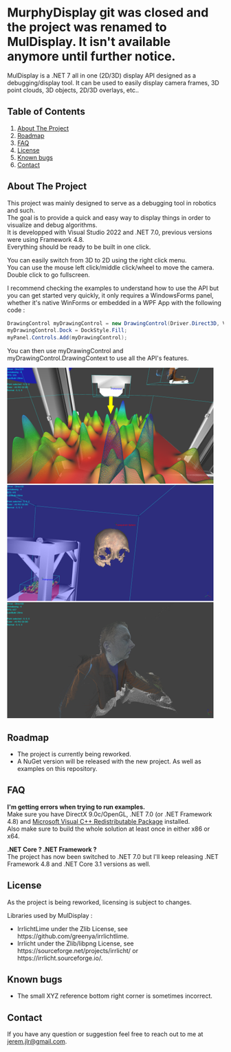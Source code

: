 # MurphyDisplay git was closed and the project was renamed to MulDisplay. It isn't available anymore until further notice.
MulDisplay is a .NET 7 all in one (2D/3D) display API designed as a debugging/display tool. It can be used to easily display camera frames, 3D point clouds, 3D objects, 2D/3D overlays, etc..

## Table of Contents
<ol>
  <li><a href="#about-the-project">About The Project</a></li>
  <li><a href="#roadmap">Roadmap</a></li>
  <li><a href="#faq">FAQ</a></li>
  <li><a href="#license">License</a></li>
  <li><a href="#known-bugs">Known bugs</a></li>
  <li><a href="#contact">Contact</a></li>
</ol>

## About The Project
This project was mainly designed to serve as a debugging tool in robotics and such.<br/>
The goal is to provide a quick and easy way to display things in order to visualize and debug algorithms.<br/>
It is developped with Visual Studio 2022 and .NET 7.0, previous versions were using Framework 4.8.<br/>
Everything should be ready to be built in one click.<br/>

You can easily switch from 3D to 2D using the right click menu.<br/>
You can use the mouse left click/middle click/wheel to move the camera.<br />
Double click to go fullscreen.

I recommend checking the examples to understand how to use the API but you can get started very quickly, it only requires a WindowsForms panel, whether it's native WinForms or embedded in a WPF App with the following code : 

```C#
DrawingControl myDrawingControl = new DrawingControl(Driver.Direct3D, ViewMode._3D, false, false, 5, 1f, 4, false, false);
myDrawingControl.Dock = DockStyle.Fill;
myPanel.Controls.Add(myDrawingControl);
```

You can then use myDrawingControl and myDrawingControl.DrawingContext to use all the API's features.

<p>
            <img width=480 height=270 src="https://github.com/jeremjlr/MulDisplay/blob/main/Screen2.png"/><br/>
            <img width=480 height=270 src="https://github.com/jeremjlr/MulDisplay/blob/main/Screen1.png"/><br/>
            <img width=480 height=270 src="https://github.com/jeremjlr/MulDisplay/blob/main/PointCloud.png"/><br/>
</p>

## Roadmap
<ul>
  <li>The project is currently being reworked.</li>
  <li>A NuGet version will be released with the new project. As well as examples on this repository.</li>
</ul>

## FAQ
<b>I'm getting errors when trying to run examples.</b><br/>
Make sure you have DirectX 9.0c/OpenGL, .NET 7.0 (or .NET Framework 4.8) and <a href="https://docs.microsoft.com/en-US/cpp/windows/latest-supported-vc-redist?view=msvc-160">Microsoft Visual C++ Redistributable Package</a> installed.<br/>
Also make sure to build the whole solution at least once in either x86 or x64.

<b>.NET Core ? .NET Framework ?</b><br/>
The project has now been switched to .NET 7.0 but I'll keep releasing .NET Framework 4.8 and .NET Core 3.1 versions as well.

## License
As the project is being reworked, licensing is subject to changes.<br/>

Libraries used by MulDisplay :<br/>
<ul>
  <li>IrrlichtLime under the Zlib License, see https://github.com/greenya/irrlichtlime.</li>
  <li>Irrlicht under the Zlib/libpng License, see https://sourceforge.net/projects/irrlicht/ or https://irrlicht.sourceforge.io/.</li>
</ul>

## Known bugs

<ul>
  <li>The small XYZ reference bottom right corner is sometimes incorrect.</li>
</ul>


## Contact
If you have any question or suggestion feel free to reach out to me at jerem.jlr@gmail.com.
